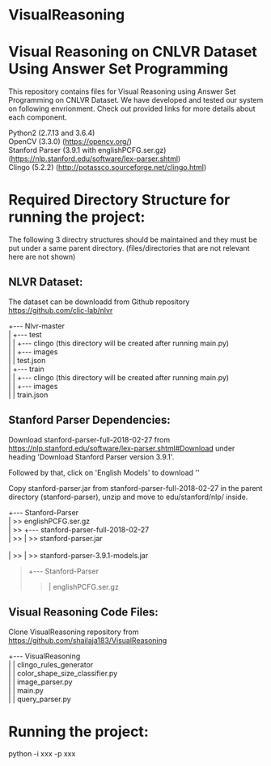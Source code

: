 # VisualReasoning
Visual Reasoning on CNLVR Dataset Using Answer Set Programming
==============================================================

This repository contains files for Visual Reasoning using Answer Set Programming on CNLVR Dataset. We have developed and tested our system on following envrionment.
Check out provided links for more details about each component.

Python2 (2.7.13 and 3.6.4) <br /> 
OpenCV (3.3.0) (https://opencv.org/) <br /> 
Stanford Parser (3.9.1 with englishPCFG.ser.gz) (https://nlp.stanford.edu/software/lex-parser.shtml) <br /> 
Clingo (5.2.2) (http://potassco.sourceforge.net/clingo.html) 

Required Directory Structure for running the project:
=====================================================

The following 3 directry structures should be maintained and they must be put under a same parent directory. (files/directories that are not relevant here are not shown)

NLVR Dataset: <br /> 
-------------
The dataset can be downloadd from Github repository https://github.com/clic-lab/nlvr 

+--- Nlvr-master <br /> 
|    +--- test <br /> 
| 	 |    +--- clingo (this directory will be created after running main.py) <br /> 
| 	 |	  +--- images <br /> 
|	 | 	  test.json <br /> 
|    +--- train <br /> 
| 	 |	  +--- clingo (this directory will be created after running main.py) <br /> 
| 	 |	  +--- images <br /> 
|	 | 	  train.json <br /> 

Stanford Parser Dependencies: <br /> 
-----------------------------
Download stanford-parser-full-2018-02-27 from https://nlp.stanford.edu/software/lex-parser.shtml#Download under heading 'Download Stanford Parser version 3.9.1'.

Followed by that, click on 'English Models' to download ''

Copy stanford-parser.jar from stanford-parser-full-2018-02-27 in the parent directory (stanford-parser), unzip and move to edu/stanford/nlp/ inside. 

+--- Stanford-Parser <br /> 
| >> englishPCFG.ser.gz <br /> 
| >> +--- stanford-parser-full-2018-02-27 <br /> 
| >> | >> stanford-parser.jar <br />  
| >> | >> stanford-parser-3.9.1-models.jar <br /> 

> +--- Stanford-Parser 
>> | englishPCFG.ser.gz 


Visual Reasoning Code Files: <br /> 
----------------------------

Clone VisualReasoning repository from https://github.com/shailaja183/VisualReasoning 

+--- VisualReasoning <br /> 
| 	 |	  clingo_rules_generator <br /> 
| 	 |	  color_shape_size_classifier.py <br /> 
| 	 |	  image_parser.py <br /> 
| 	 |	  main.py <br /> 
| 	 |	  query_parser.py <br />  

Running the project:
====================

python -i xxx -p xxx 